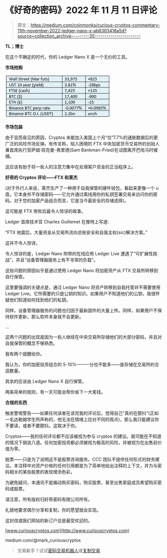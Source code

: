 # 《好奇的密码》2022 年 11 月 11 日评论

> 原文：<https://medium.com/coinmonks/curious-cryptos-commentary-11th-november-2022-ledger-nano-x-ab6363418a5d?source=collection_archive---------35----------------------->

**TL；博士**

在这个不确定的时代，你的 Ledger Nano X 是一个无价的工具。

**市场抢购**

![](img/d12384cef4220d6016ff576333091029.png)

**市场包装**

由于显而易见的原因，Cryptos 未能加入美国上个月“仅”7.7%的通胀数据后的更广泛的风险市场反弹。有传言称，陷入困境的 FTX 中央加密货币交易所的创始人兼首席执行官萨姆·班克曼-弗里德(Sam Bankman-Fried)在试图离开巴哈马时被捕。

这应该有助于将一些人的注意力集中在处理客户资金的正当程序上。

**好奇的 Cryptos 评论——FTX 和莱杰**

(对于外行人来说，莱杰生产了一种用于自我保管的硬件钱包，看起来更像一个 u 盘。它本身并不存储密码——它允许通过离线用你的私钥签署交易来访问你的密码。对于您的加密产品组合而言，它是当今最安全的存储选择)。

这可能是 FTX 惨败后最令人惊讶的故事。

Ledger 首席技术官 Charles Guillemet 在推特上写道:

“FTX 地震后，大量资金从交易所流向总账安全和自我主权(sic)解决方案。”

这并不令人惊讶。

令人惊讶的是，Ledger Nano 附带的在线应用 Ledger Live 遭遇了“可扩展性挑战”，并且“设备管理器服务上有不寻常的负载”。

这些问题的原因似乎是通过使用 Ledger Nano 将加密资产从 FTX 交易所转移到自行保管。

这里要强调的关键点是，通过 Ledger Nano 将资产转移到自我托管并不需要使用 Ledger Live。它所需要的只是公钥的知识。如果用户不知道他们的公钥，我很怀疑他们知道如何找到他们的私钥。

同样，设备管理器服务的问题也归因于最新固件的大量上传。同样，如果用户不保持软件更新，那么软件本身就不会更新。

…

这两个问题的出现是因为一些人继续在中央交易所存储他们的大部分密码，并且对自我保管的概念不够熟悉。

我有两个提醒给你。

我认为，你的加密投资组合的 5-10%——一分也不能多——是存储在交易所的合适数量。

其余的应该由 Ledger Nano X 自行保管。

两条简单的规则，有一天可能会帮你省下一大笔钱。

**合规的东西**

触发警惕警告——如果任何读者在读完我的评论后，觉得自己“真的在颤抖”(正如一名达勒姆学生所声称的，他无法在情绪上应对不同的观点)，那么我只能建议你不要读，或者不要颤抖。这取决于你。

Cryptos——我的任何评论都不应该被视为参与 cryptos 的建议。我可能在不知道的情况下胡说八道。任何加密投资都必须被视为极高的风险，并被视为在出售前价值为零。

股票——只是为了说明这不是股票咨询服务。CCC 团队不提供任何形式的财务建议。本注释中对资产价格的任何引用都是为了简单地给出注释的上下文，并为与密码相关的某些股票的表现增添色彩。

为避免疑问，本通讯不是煽动购买密码，购买股票，甚至出售家庭成员希望购买密码或股票。

请注意，所有版权归好奇密码有限公司所有。

礼貌地要求偶尔分享和复制，你的愿望就会实现。

这封信或我们网站的新订户总是最受欢迎的。

[www.curiouscryptos.com](http://www.curiouscryptos.com)

medium.com/@mark_curiouscryptos

> 交易新手？试试[密码交易机器人](/coinmonks/crypto-trading-bot-c2ffce8acb2a)或[复制交易](/coinmonks/top-10-crypto-copy-trading-platforms-for-beginners-d0c37c7d698c)